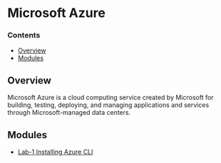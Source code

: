 # Microsoft Azure

<!--TOC_START-->
### Contents
- [Overview](#overview)
- [Modules](#modules)

<!--TOC_END-->
## Overview
Microsoft Azure is a cloud computing service created by Microsoft for building, testing, deploying, and managing applications and services through Microsoft-managed data centers.


<!--MODULES_START-->
## Modules
- [Lab-1 Installing Azure CLI](./modules/labs)
<!--MODULES_END-->
